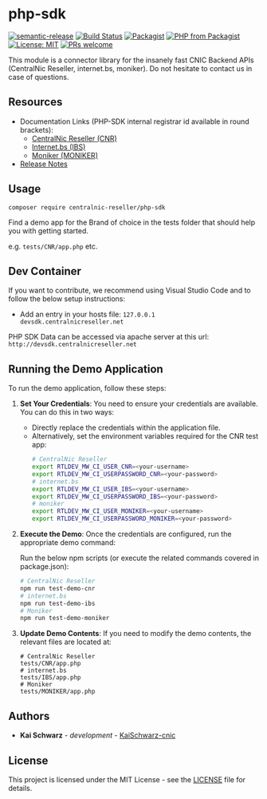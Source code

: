 # php-sdk

[![semantic-release](https://img.shields.io/badge/%20%20%F0%9F%93%A6%F0%9F%9A%80-semantic--release-e10079.svg)](https://github.com/semantic-release/semantic-release)
[![Build Status](https://github.com/centralnicgroup-opensource/rtldev-middleware-php-sdk/workflows/Release/badge.svg?branch=master)](https://github.com/centralnicgroup-opensource/rtldev-middleware-php-sdk/workflows/Release/badge.svg?branch=master)
[![Packagist](https://img.shields.io/packagist/v/centralnic-reseller/php-sdk.svg)](https://packagist.org/packages/centralnic-reseller/php-sdk)
[![PHP from Packagist](https://img.shields.io/packagist/php-v/centralnic-reseller/php-sdk.svg)](https://packagist.org/packages/centralnic-reseller/php-sdk)
[![License: MIT](https://img.shields.io/badge/License-MIT-blue.svg)](https://opensource.org/licenses/MIT)
[![PRs welcome](https://img.shields.io/badge/PRs-welcome-brightgreen.svg)](https://github.com/centralnicgroup-opensource/rtldev-middleware-php-sdk/blob/master/CONTRIBUTING.md)

This module is a connector library for the insanely fast CNIC Backend APIs (CentralNic Reseller, internet.bs, moniker). Do not hesitate to contact us in case of questions.

## Resources

* Documentation Links (PHP-SDK internal registrar id available in round brackets):
    * [CentralNic Reseller (CNR)](https://support.centralnicreseller.com/hc/en-gb/articles/13513253776285-Self-Development-Kit-for-PHP)
    * [Internet.bs (IBS)](https://faq.internetbs.net/hc/en-gb/articles/24953916500381-Self-Development-Kit-for-PHP)
    * [Moniker (MONIKER)](https://support.moniker.com/hc/en-gb/articles/24954146333981-Self-Development-Kit-for-PHP)
* [Release Notes](https://github.com/centralnicgroup-opensource/rtldev-middleware-php-sdk/releases)

## Usage

```composer require centralnic-reseller/php-sdk```

Find a demo app for the Brand of choice in the tests folder that should help you with getting started.

e.g. `tests/CNR/app.php` etc.

## Dev Container
If you want to contribute, we recommend using Visual Studio Code and to follow the below setup instructions:

* Add an entry in your hosts file: ```127.0.0.1         devsdk.centralnicreseller.net```

PHP SDK Data can be accessed via apache server at this url: ```http://devsdk.centralnicreseller.net```

## Running the Demo Application

To run the demo application, follow these steps:

1. **Set Your Credentials**:
   You need to ensure your credentials are available. You can do this in two ways:
   - Directly replace the credentials within the application file.
   - Alternatively, set the environment variables required for the CNR test app:
     ```sh
     # CentralNic Reseller
     export RTLDEV_MW_CI_USER_CNR=<your-username>
     export RTLDEV_MW_CI_USERPASSWORD_CNR=<your-password>
     # internet.bs
     export RTLDEV_MW_CI_USER_IBS=<your-username>
     export RTLDEV_MW_CI_USERPASSWORD_IBS=<your-password>
     # moniker
     export RTLDEV_MW_CI_USER_MONIKER=<your-username>
     export RTLDEV_MW_CI_USERPASSWORD_MONIKER=<your-password>
     ```

2. **Execute the Demo**: Once the credentials are configured, run the appropriate demo command:

    Run the below npm scripts (or execute the related commands covered in package.json):

    ```sh
    # CentralNic Reseller
    npm run test-demo-cnr
    # internet.bs
    npm run test-demo-ibs
    # Moniker
    npm run test-demo-moniker
    ```

3. **Update Demo Contents**:
   If you need to modify the demo contents, the relevant files are located at:

   ```plaintext
   # CentralNic Reseller
   tests/CNR/app.php
   # internet.bs
   tests/IBS/app.php
   # Moniker
   tests/MONIKER/app.php
   ```

## Authors

* **Kai Schwarz** - *development* - [KaiSchwarz-cnic](https://github.com/kaischwarz-cnic)

## License

This project is licensed under the MIT License - see the [LICENSE](LICENSE) file for details.
